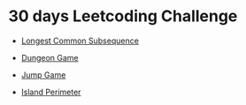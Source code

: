 # 30 days Leetcoding Challenge


- [Longest Common Subsequence](https://leetcode.com/problems/longest-common-subsequence/)


- [Dungeon Game](https://leetcode.com/problems/dungeon-game/)


- [Jump Game](https://leetcode.com/problems/jump-game/)


- [Island Perimeter](https://leetcode.com/problems/island-perimeter/)


